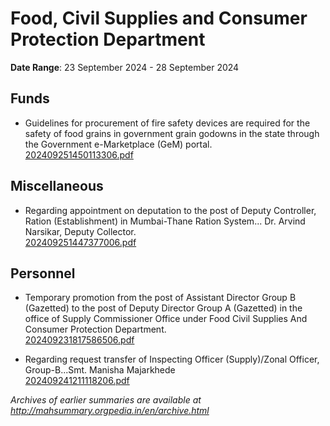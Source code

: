 # Food, Civil Supplies and Consumer Protection Department

**Date Range**: 23 September 2024 - 28 September 2024


## Funds
- Guidelines for procurement of fire safety devices are required for the safety of food grains in government grain godowns in the state through the Government e-Marketplace (GeM) portal.\
  [202409251450113306.pdf](https://gr.maharashtra.gov.in/Site/Upload/Government%20Resolutions/English/202409251450113306.pdf)

## Miscellaneous
- Regarding appointment on deputation to the post of Deputy Controller, Ration (Establishment) in Mumbai-Thane Ration System... Dr. Arvind Narsikar, Deputy Collector.\
  [202409251447377006.pdf](https://gr.maharashtra.gov.in/Site/Upload/Government%20Resolutions/English/202409251447377006.pdf)

## Personnel
- Temporary promotion from the post of Assistant Director Group B (Gazetted) to the post of Deputy Director Group A (Gazetted) in the office of Supply Commissioner Office under Food Civil Supplies And Consumer Protection Department.\
  [202409231817586506.pdf](https://gr.maharashtra.gov.in/Site/Upload/Government%20Resolutions/English/202409231817586506.pdf)

- Regarding  request transfer of Inspecting Officer (Supply)/Zonal Officer, Group-B...Smt. Manisha Majarkhede\
  [202409241211118206.pdf](https://gr.maharashtra.gov.in/Site/Upload/Government%20Resolutions/English/202409241211118206.pdf)


*Archives of earlier summaries are available at http://mahsummary.orgpedia.in/en/archive.html*